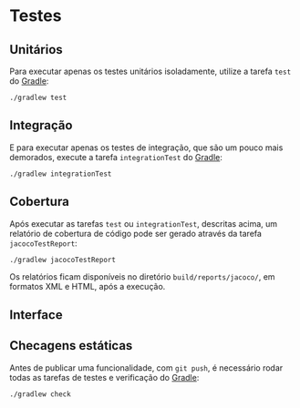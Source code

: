 # Testes

## Unitários

Para executar apenas os testes unitários isoladamente, utilize a tarefa `test` do [Gradle]:

```
./gradlew test
```

## Integração


E para executar apenas os testes de integração, que são um pouco mais demorados, execute a tarefa `integrationTest` do [Gradle]:

```
./gradlew integrationTest
```

## Cobertura

Após executar as tarefas `test` ou `integrationTest`, descritas acima, um relatório de cobertura de código pode ser gerado através da tarefa `jacocoTestReport`:

```
./gradlew jacocoTestReport
```

Os relatórios ficam disponíveis no diretório `build/reports/jacoco/`, em formatos XML e HTML, após a execução.

## Interface

<!-- TODO -->

## Checagens estáticas

Antes de publicar uma funcionalidade, com `git push`, é necessário rodar todas as tarefas de testes e verificação do [Gradle]:

```
./gradlew check
```


[Gradle]:http://www.gradle.org